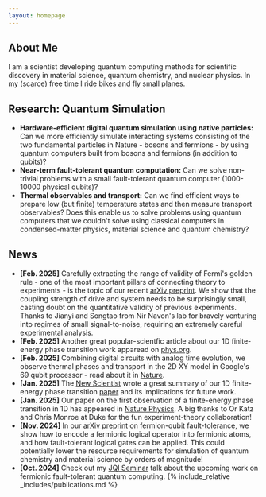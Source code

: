 ```yaml
---
layout: homepage
---
```


## About Me

I am a scientist developing quantum computing methods for scientific discovery in material science, quantum chemistry, and nuclear physics. In my (scarce) free time I ride bikes and fly small planes. 

## Research: Quantum Simulation

- **Hardware-efficient digital quantum simulation using native particles:** Can we more efficiently simulate interacting systems consisting of the two fundamental particles in Nature - bosons and fermions - by using quantum computers built from bosons and fermions (in addition to qubits)?
- **Near-term fault-tolerant quantum computation:** Can we solve non-trivial problems with a small fault-tolerant quantum computer (1000-10000 physical qubits)? 
- **Thermal observables and transport:** Can we find efficient ways to prepare low (but finite) temperature states and then measure transport observables? Does this enable us to solve problems using quantum computers that we couldn't solve using classical computers in condensed-matter physics, material science and quantum chemistry?

## News
- **[Feb. 2025]** Carefully extracting the range of validity of Fermi's golden rule - one of the most important pillars of connecting theory to experiments - is the topic of our recent [arXiv preprint](https://arxiv.org/abs/2502.14867). We show that the coupling strength of drive and system needs to be surprisingly small, casting doubt on the quantitative validity of previous experiments. Thanks to Jianyi and Songtao from Nir Navon's lab for bravely venturing into regimes of small signal-to-noise, requiring an extremely careful experimental analysis. 
- **[Feb. 2025]** Another great popular-scientfic article about our 1D finite-energy phase transition work apparead on [phys.org](https://phys.org/news/2025-02-phase-transition-1d-chain-atoms.html).
- **[Feb. 2025]** Combining digital circuits with analog time evolution, we observe thermal phases and transport in the 2D XY model in Google's 69 qubit processor - read about it in [Nature](https://www.nature.com/articles/s41586-024-08460-3).
- **[Jan. 2025]** The [New Scientist](https://www.newscientist.com/article/2464444-elusive-phase-change-finally-spotted-in-a-quantum-simulator/) wrote a great summary of our 1D finite-energy phase transition [paper](https://www.nature.com/articles/s41567-024-02751-2) and its implications for future work. 
- **[Jan. 2025]** Our paper on the first observation of a finite-energy phase transition in 1D has appeared in [Nature Physics](https://www.nature.com/articles/s41567-024-02751-2). A big thanks to Or Katz and Chris Monroe at Duke for the fun experiment-theory collaboration!
- **[Nov. 2024]** In our [arXiv preprint](https://arxiv.org/abs/2411.08955) on fermion-qubit fault-tolerance, we show how to encode a fermionic logical operator into fermionic atoms, and how fault-tolerant logical gates can be applied. This could potentially lower the resource requirements for simulation of quantum chemistry and material science by orders of magnitude!
- **[Oct. 2024]** Check out my [JQI Seminar](https://www.youtube.com/watch?v=iyVZM9IjwgU) talk about the upcoming work on fermionic fault-tolerant quantum computing.
{% include_relative _includes/publications.md %}
